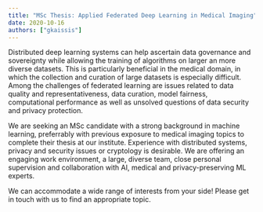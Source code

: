 ```yaml
---
title: "MSc Thesis: Applied Federated Deep Learning in Medical Imaging"
date: 2020-10-16
authors: ["gkaissis"]
---
```


Distributed deep learning systems can help ascertain data governance and sovereignty while allowing the training of algorithms on larger an more diverse datasets. This is particularly beneficial in the medical domain, in which the collection and curation of large datasets is especially difficult. 
Among the challenges of federated learning are issues related to data quality and representativeness, data curation, model fairness, computational performance as well as unsolved questions of data security and privacy protection. 

We are seeking an MSc candidate with a strong background in machine learning, preferrably with previous exposure to medical imaging topics to complete their thesis at our institute. Experience with distributed systems, privacy and security issues or cryptology is desirable.
We are offering an engaging work environment, a large, diverse team, close personal supervision and collaboration with AI, medical and privacy-preserving ML experts.

We can accommodate a wide range of interests from your side! Please get in touch with us to find an appropriate topic.